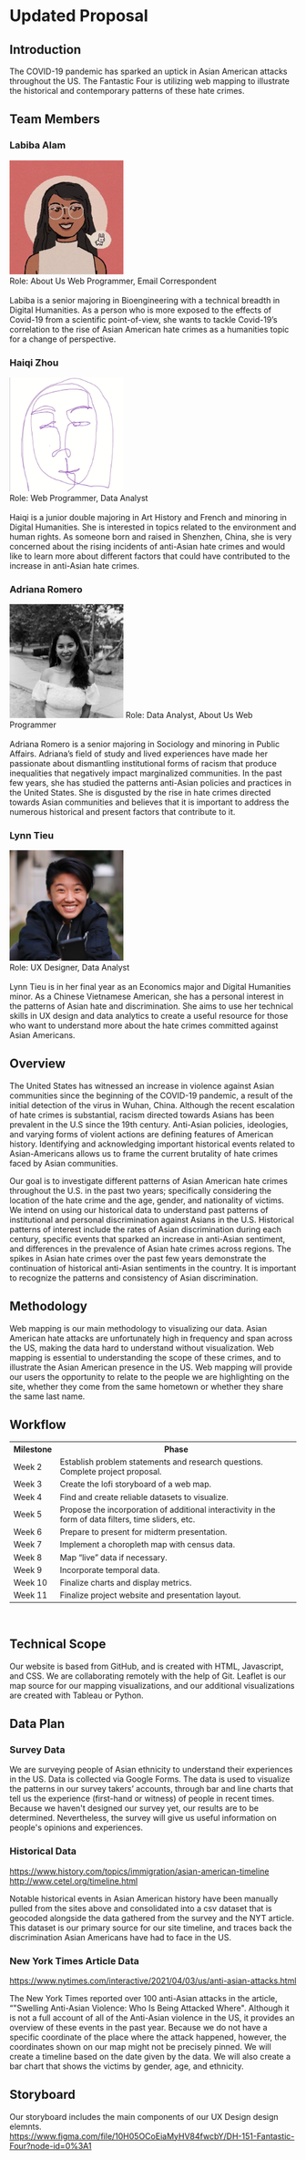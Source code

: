 # Updated Proposal

## Introduction
The COVID-19 pandemic has sparked an uptick in Asian American attacks throughout the US. The Fantastic Four is utilizing web mapping to illustrate the historical and contemporary patterns of these hate crimes.

## Team Members

### Labiba Alam
<img src = "img/Labiba.jpg" width = "200">
<br>
    Role: About Us Web Programmer, Email Correspondent
<br>
<br>
    Labiba is a senior majoring in Bioengineering with a technical breadth in Digital Humanities. As a person who is more exposed to the effects of Covid-19 from a scientific point-of-view, she wants to tackle Covid-19’s correlation to the rise of Asian American hate crimes as a humanities topic for a change of perspective.

### Haiqi Zhou
<img src = "img/Haiqi.jpg" width = "200">
<br>
    Role:  Web Programmer, Data Analyst
<br>
<br>
    Haiqi is a junior double majoring in Art History and French and minoring in Digital Humanities. She is interested in topics related to the environment and human rights. As someone born and raised in Shenzhen, China, she is very concerned about the rising incidents of anti-Asian hate crimes and would like to learn more about different factors that could have contributed to the increase in anti-Asian hate crimes.
  
### Adriana Romero
<img src = "img/Adriana.jpg" width = "200">
    Role: Data Analyst, About Us Web Programmer
<br>
<br>
Adriana Romero is a senior majoring in Sociology and minoring in Public Affairs. Adriana’s field of study and lived experiences have made her passionate about dismantling institutional forms of racism that produce inequalities that negatively impact marginalized communities. In the past few years, she has studied the patterns anti-Asian policies and practices in the United States. She is disgusted by the rise in hate crimes directed towards Asian communities and believes that it is important to address the numerous historical and present factors that contribute to it. 

### Lynn Tieu
<img src = "img/Lynn.JPG" width = "200">
<br>
    Role: UX Designer, Data Analyst
<br>
<br>
Lynn Tieu is in her final year as an Economics major and Digital Humanities minor. As a Chinese Vietnamese American, she has a personal interest in the patterns of Asian hate and discrimination. She aims to use her technical skills in UX design and data analytics to create a useful resource for those who want to understand more about the hate crimes committed against Asian Americans.

## Overview
The United States has witnessed an increase in violence against Asian communities since the beginning of the COVID-19 pandemic, a result of the initial detection of the virus in Wuhan, China. Although the recent escalation of hate crimes is substantial, racism directed towards Asians has been prevalent in the U.S since the 19th century. Anti-Asian policies, ideologies, and varying forms of violent actions are defining features of American history. Identifying and acknowledging important historical events related to Asian-Americans allows us to frame the current brutality of hate crimes faced by Asian communities.

Our goal is to investigate different patterns of Asian American hate crimes throughout the U.S. in the past two years; specifically considering the location of the hate crime and the age, gender, and nationality of victims. We intend on using our historical data to understand past patterns of institutional and personal discrimination against Asians in the U.S. Historical patterns of interest include the rates of Asian discrimination during each century, specific events that sparked an increase in anti-Asian sentiment, and differences in the prevalence of Asian hate crimes across regions. The spikes in Asian hate crimes over the past few years demonstrate the continuation of historical anti-Asian sentiments in the country. It is important to recognize the patterns and consistency of Asian discrimination. 

## Methodology 
Web mapping is our main methodology to visualizing our data. Asian American hate attacks are unfortunately high in frequency and span across the US, making the data hard to understand without visualization. Web mapping is essential to understanding the scope of these crimes, and to illustrate the Asian American presence in the US. Web mapping will provide our users the opportunity to relate to the people we are highlighting on the site, whether they come from the same hometown or whether they share the same last name.

## Workflow
<table>
  <tr>
    <th>Milestone</th>
    <th>Phase</th>
  </tr>
  <tr>
    <td>Week 2</td>
    <td>Establish problem statements and research questions. Complete project proposal.</td>
  </tr>
  <tr>
    <td>Week 3</td>
    <td>Create the lofi storyboard of a web map.</td>
  </tr>
  <tr>
    <td>Week 4</td>
    <td>Find and create reliable datasets to visualize.</td>
  </tr>
  <tr>
    <td>Week 5</td>
    <td>Propose the incorporation of additional interactivity in the form of data filters, time sliders, etc.</td>
  </tr>
  <tr>
    <td>Week 6</td>
    <td>Prepare to present for midterm presentation.</td>
  </tr>
  <tr>
    <td>Week 7</td>
    <td>Implement a choropleth map with census data.</td>
  </tr>
  <tr>
    <td> Week 8</td>
    <td>Map “live” data if necessary.</td>
  </tr>
   </tr>
  <tr>
    <td> Week 9</td>
    <td>Incorporate temporal data.</td>
  </tr>
  <tr>
    <td> Week 10</td>
    <td>Finalize charts and display metrics.</td>
  </tr>
  <tr>
    <td> Week 11</td>
    <td>Finalize project website and presentation layout.</td>
  </tr>
</table>
<br>

## Technical Scope 
Our website is based from GitHub, and is created with HTML, Javascript, and CSS. We are collaborating remotely with the help of Git. Leaflet is our map source for our mapping visualizations, and our additional visualizations are created with Tableau or Python. 
## Data Plan
### Survey Data
We are surveying people of Asian ethnicity to understand their experiences in the US. Data is collected via Google Forms. The data is used to visualize the patterns in our survey takers’ accounts, through bar and line charts that tell us the experience (first-hand or witness) of people in recent times. Because we haven't designed our survey yet, our results are to be determined. Nevertheless, the survey will give us useful information on people's opinions and experiences.

### Historical Data
https://www.history.com/topics/immigration/asian-american-timeline
http://www.cetel.org/timeline.html

Notable historical events in Asian American history have been manually pulled from the sites above and consolidated into a csv dataset that is geocoded alongside the data gathered from the survey and the NYT article. This dataset is our primary source for our site timeline, and traces back the discrimination Asian Americans have had to face in the US.
### New York Times Article Data
https://www.nytimes.com/interactive/2021/04/03/us/anti-asian-attacks.html

The New York Times reported over 100 anti-Asian attacks in the article, “"Swelling Anti-Asian Violence: Who Is Being Attacked Where". Although it is not a full account of all of the Anti-Asian violence in the US, it provides an overview of these events in the past year. Because we do not have a specific coordinate of the place where the attack happened, however, the coordinates shown on our map might not be precisely pinned. We will create a timeline based on the date given by the data. We will also create a bar chart that shows the victims by gender, age, and ethnicity.
<br>

## Storyboard

Our storyboard includes the main components of our UX Design design elemnts. <br>
https://www.figma.com/file/10H05OCoEiaMyHV84fwcbY/DH-151-Fantastic-Four?node-id=0%3A1
